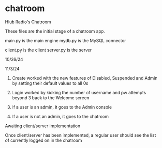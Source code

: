 # chatroom
Hlub Radio's Chatroom

These files are the initial stage of a chatroom app.

main.py 	is the main engine
mydb.py		is the MySQL connector

client.py	is the client
server.py	is the server

10/26/24

11/3/24

1. Create worked with the new features of Disabled, Suspended and Admin by setting their default values to all 0s
2. Login worked by kicking the number of username and pw attempts beyond 3 back to the Welcome screen

3. If a user is an admin, it goes to the Admin console
4. If a user is not an admin, it goes to the chatroom

Awaiting client/server implementation

Once client/server has been implemented, a regular user should see the list of currently logged on in the chatroom

